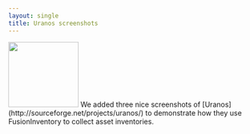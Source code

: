 ```yaml
---
layout: single
title: Uranos screenshots
---
```


<img class="alignnone size-full wp-image-420" title="Uranos" src="/news_docs/unattended-gui.jpg" alt="" width="140" height="130" />
We added three nice screenshots of [Uranos](http://sourceforge.net/projects/uranos/) to  demonstrate how they use FusionInventory to collect asset inventories.

